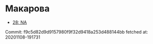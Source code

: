 # Макарова
- [28: NA](28.md)

Commit: f9c5d82d9d9157980f9f32d9418a253d488144bb
 fetched at: 20201108-191731
